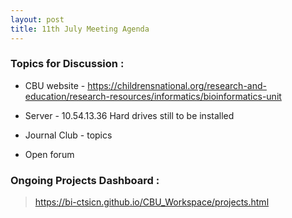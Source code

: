 ```yaml
---
layout: post
title: 11th July Meeting Agenda
---
```

### Topics for Discussion :

* CBU website - https://childrensnational.org/research-and-education/research-resources/informatics/bioinformatics-unit

* Server - 10.54.13.36 
  Hard drives still to be installed

* Journal Club - topics 

* Open forum 

### Ongoing Projects Dashboard :

> https://bi-ctsicn.github.io/CBU_Workspace/projects.html
